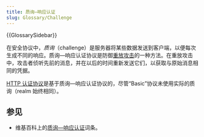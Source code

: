 ```yaml
---
title: 质询—响应认证
slug: Glossary/Challenge
---
```


{{GlossarySidebar}}

在安全协议中，_质询_（challenge）是服务器将某些数据发送到客户端，以便每次生成不同的响应。质询—响应认证协议是防御[重放攻击](https://zh.wikipedia.org/wiki/重放攻击)的一种方法。在重放攻击中，攻击者侦听先前的消息，并在以后的时间重新发送它们，以获取与原始消息相同的凭据。

[HTTP 认证协议](/zh-CN/docs/Web/HTTP/Authentication)是基于质询—响应认证协议的，尽管“Basic”协议未使用实际的质询（realm 始终相同）。

## 参见

- 维基百科上的[质询—响应认证](https://en.wikipedia.org/wiki/Challenge%E2%80%93response_authentication)词条。
